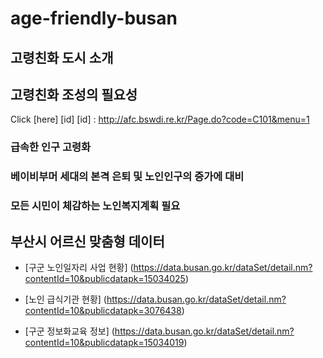 # age-friendly-busan 


## 고령친화 도시 소개




## 고령친화 조성의 필요성

Click [here] [id]
[id] : http://afc.bswdi.re.kr/Page.do?code=C101&menu=1

### 급속한 인구 고령화
### 베이비부머 세대의 본격 은퇴 및 노인인구의 증가에 대비
### 모든 시민이 체감하는 노인복지계획 필요 


## 부산시 어르신 맞춤형 데이터

- [구군 노인일자리 사업 현황]
(https://data.busan.go.kr/dataSet/detail.nm?contentId=10&publicdatapk=15034025)


- [노인 급식기관 현황]
(https://data.busan.go.kr/dataSet/detail.nm?contentId=10&publicdatapk=3076438)


- [구군 정보화교육 정보]
(https://data.busan.go.kr/dataSet/detail.nm?contentId=10&publicdatapk=15034019)
